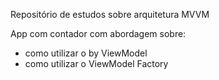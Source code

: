Repositório de estudos sobre arquitetura MVVM 

App com contador com abordagem sobre:

 * como utilizar o by ViewModel
 * como utilizar o ViewModel Factory
